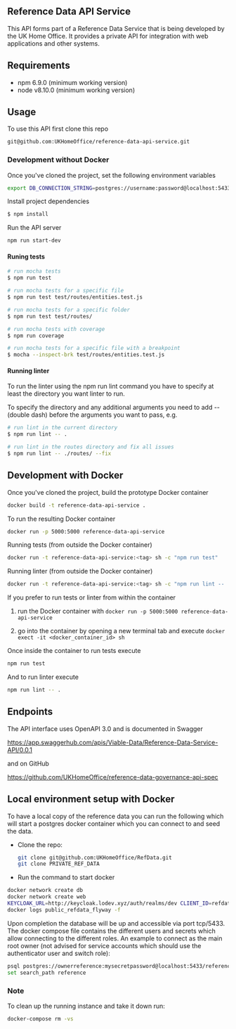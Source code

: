 ## Reference Data API Service

This API forms part of a Reference Data Service that is being developed by the UK Home Office. It provides a private API for integration with web applications and other systems.

## Requirements

* npm 6.9.0 (minimum working version)
* node v8.10.0 (minimum working version)

## Usage

To use this API first clone this repo

```sh
git@github.com:UKHomeOffice/reference-data-api-service.git
```

### Development without Docker

Once you've cloned the project, set the following environment variables

```sh
export DB_CONNECTION_STRING=postgres://username:password@localhost:5433/dbname
```

Install project dependencies

```sh
$ npm install
```

Run the API server

```sh
npm run start-dev
```

#### Runing tests

```sh
# run mocha tests
$ npm run test

# run mocha tests for a specific file
$ npm run test test/routes/entities.test.js

# run mocha tests for a specific folder
$ npm run test test/routes/

# run mocha tests with coverage
$ npm run coverage

# run mocha tests for a specific file with a breakpoint
$ mocha --inspect-brk test/routes/entities.test.js
```

#### Running linter
To run the linter using the npm run lint command you have to specify at least the directory you want linter to run.

To specify the directory and any additional arguments you need to add -- (double dash) before the arguments you want to pass, e.g.

```sh
# run lint in the current directory
$ npm run lint -- .

# run lint in the routes directory and fix all issues
$ npm run lint -- ./routes/ --fix
```

## Development with Docker

Once you've cloned the project, build the prototype Docker container

```sh
docker build -t reference-data-api-service .
```

To run the resulting Docker container

```sh
docker run -p 5000:5000 reference-data-api-service
```

Running tests (from outside the Docker container)

```sh
docker run -t reference-data-api-service:<tag> sh -c "npm run test"
```

Running linter (from outside the Docker container)

```sh
docker run -t reference-data-api-service:<tag> sh -c "npm run lint -- ."
```

If you prefer to run tests or linter from within the container

1. run the Docker container with `docker run -p 5000:5000 reference-data-api-service`

2. go into the container by opening a new terminal tab and execute `docker exect -it <docker_container_id> sh`

Once inside the container to run tests execute

```sh
npm run test
```

And to run linter execute

```sh
npm run lint -- .
```

## Endpoints
The API interface uses OpenAPI 3.0 and is documented in Swagger

https://app.swaggerhub.com/apis/Viable-Data/Reference-Data-Service-API/0.0.1

and on GitHub

https://github.com/UKHomeOffice/reference-data-governance-api-spec

## Local environment setup with Docker

To have a local copy of the reference data you can run the following which will start a postgres docker container which you can connect to and seed the data.

* Clone the repo:

  ```bash
  git clone git@github.com:UKHomeOffice/RefData.git
  git clone PRIVATE_REF_DATA
  ```

* Run the command to start docker

```bash
docker network create db
docker network create web
KEYCLOAK_URL=http://keycloak.lodev.xyz/auth/realms/dev CLIENT_ID=refdata-api PUBLIC_REFDATA_FLYWAY=/Users/XXX/GIT/cop/RefData PRIVATE_REFDATA_FLYWAY=/Users/XXX/GIT/cop/private_refdata docker-compose up -d
docker logs public_refdata_flyway -f
```

Upon completion the database will be up and accessible via port tcp/5433. The docker compose file contains the different users and secrets which allow connecting to the different roles. An example to connect as the main root owner (not advised for service accounts which should use the authenticator user and switch role):

```bash
psql postgres://ownerreference:mysecretpassword@localhost:5433/reference
set search_path reference
```

### Note

To clean up the running instance and take it down run:

```bash
docker-compose rm -vs
```
